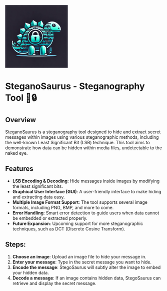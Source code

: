 <img src="/images/Steganosauros.png" alt="StegoSaurus Logo" width="200">

# SteganoSaurus - Steganography Tool 🦖🔒

## Overview

SteganoSaurus is a steganography tool designed to hide and extract secret messages within images using various steganographic methods, including the well-known Least Significant Bit (LSB) technique. This tool aims to demonstrate how data can be hidden within media files, undetectable to the naked eye.

## Features

- **LSB Encoding & Decoding**: Hide messages inside images by modifying the least significant bits.
- **Graphical User Interface (GUI)**: A user-friendly interface to make hiding and extracting data easy.
- **Multiple Image Format Support**: The tool supports several image formats, including PNG, BMP, and more to come.
- **Error Handling**: Smart error detection to guide users when data cannot be embedded or extracted properly.
- **Future Expansion**: Upcoming support for more steganographic techniques, such as DCT (Discrete Cosine Transform).

## Steps:

1. **Choose an image**: Upload an image file to hide your message in.
2. **Enter your message**: Type in the secret message you want to hide.
3. **Encode the message**: StegoSaurus will subtly alter the image to embed your hidden data.
4. **Decode a message**: If an image contains hidden data, StegoSaurus can retrieve and display the secret message.
